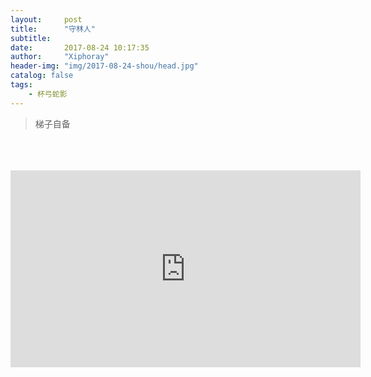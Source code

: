 ```yaml
---
layout:     post
title:      "守林人"
subtitle:   
date:       2017-08-24 10:17:35
author:     "Xiphoray"
header-img: "img/2017-08-24-shou/head.jpg"
catalog: false
tags:     
    - 杯弓蛇影
---
```




> 梯子自备

<Br/>
<Br/>
<Br/>

<iframe width="560" height="315" src="https://www.youtube.com/embed/s1rgqibdhbU" frameborder="0" allowfullscreen></iframe>




